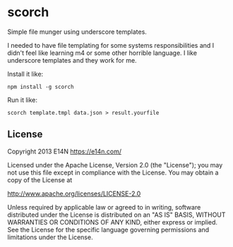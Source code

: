 # scorch

Simple file munger using underscore templates.

I needed to have file templating for some systems responsibilities and
I didn't feel like learning m4 or some other horrible language. I like
underscore templates and they work for me.

Install it like:

    npm install -g scorch

Run it like:

    scorch template.tmpl data.json > result.yourfile

## License

Copyright 2013 E14N https://e14n.com/

Licensed under the Apache License, Version 2.0 (the "License");
you may not use this file except in compliance with the License.
You may obtain a copy of the License at

http://www.apache.org/licenses/LICENSE-2.0

Unless required by applicable law or agreed to in writing, software
distributed under the License is distributed on an "AS IS" BASIS,
WITHOUT WARRANTIES OR CONDITIONS OF ANY KIND, either express or implied.
See the License for the specific language governing permissions and
limitations under the License.
